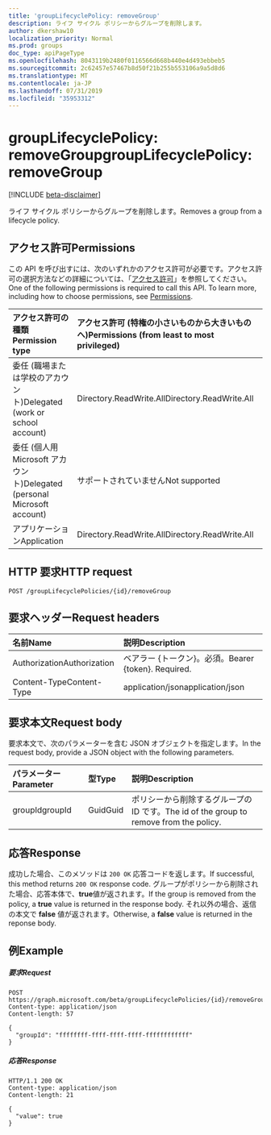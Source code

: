 ```yaml
---
title: 'groupLifecyclePolicy: removeGroup'
description: ライフ サイクル ポリシーからグループを削除します。
author: dkershaw10
localization_priority: Normal
ms.prod: groups
doc_type: apiPageType
ms.openlocfilehash: 8043119b2480f0116566d668b440e4d493ebbeb5
ms.sourcegitcommit: 2c62457e57467b8d50f21b255b553106a9a5d8d6
ms.translationtype: MT
ms.contentlocale: ja-JP
ms.lasthandoff: 07/31/2019
ms.locfileid: "35953312"
---
```

# <a name="grouplifecyclepolicy-removegroup"></a><span data-ttu-id="f1a50-103">groupLifecyclePolicy: removeGroup</span><span class="sxs-lookup"><span data-stu-id="f1a50-103">groupLifecyclePolicy: removeGroup</span></span>

[!INCLUDE [beta-disclaimer](../../includes/beta-disclaimer.md)]

<span data-ttu-id="f1a50-104">ライフ サイクル ポリシーからグループを削除します。</span><span class="sxs-lookup"><span data-stu-id="f1a50-104">Removes a group from a lifecycle policy.</span></span>

## <a name="permissions"></a><span data-ttu-id="f1a50-105">アクセス許可</span><span class="sxs-lookup"><span data-stu-id="f1a50-105">Permissions</span></span>

<span data-ttu-id="f1a50-p101">この API を呼び出すには、次のいずれかのアクセス許可が必要です。アクセス許可の選択方法などの詳細については、「[アクセス許可](/graph/permissions-reference)」を参照してください。</span><span class="sxs-lookup"><span data-stu-id="f1a50-p101">One of the following permissions is required to call this API. To learn more, including how to choose permissions, see [Permissions](/graph/permissions-reference).</span></span>


|<span data-ttu-id="f1a50-108">アクセス許可の種類</span><span class="sxs-lookup"><span data-stu-id="f1a50-108">Permission type</span></span>      | <span data-ttu-id="f1a50-109">アクセス許可 (特権の小さいものから大きいものへ)</span><span class="sxs-lookup"><span data-stu-id="f1a50-109">Permissions (from least to most privileged)</span></span>              |
|:--------------------|:---------------------------------------------------------|
|<span data-ttu-id="f1a50-110">委任 (職場または学校のアカウント)</span><span class="sxs-lookup"><span data-stu-id="f1a50-110">Delegated (work or school account)</span></span> | <span data-ttu-id="f1a50-111">Directory.ReadWrite.All</span><span class="sxs-lookup"><span data-stu-id="f1a50-111">Directory.ReadWrite.All</span></span>    |
|<span data-ttu-id="f1a50-112">委任 (個人用 Microsoft アカウント)</span><span class="sxs-lookup"><span data-stu-id="f1a50-112">Delegated (personal Microsoft account)</span></span> | <span data-ttu-id="f1a50-113">サポートされていません</span><span class="sxs-lookup"><span data-stu-id="f1a50-113">Not supported</span></span> |
|<span data-ttu-id="f1a50-114">アプリケーション</span><span class="sxs-lookup"><span data-stu-id="f1a50-114">Application</span></span> |  <span data-ttu-id="f1a50-115">Directory.ReadWrite.All</span><span class="sxs-lookup"><span data-stu-id="f1a50-115">Directory.ReadWrite.All</span></span> |

## <a name="http-request"></a><span data-ttu-id="f1a50-116">HTTP 要求</span><span class="sxs-lookup"><span data-stu-id="f1a50-116">HTTP request</span></span>
<!-- { "blockType": "ignored" } -->
```http
POST /groupLifecyclePolicies/{id}/removeGroup
```

## <a name="request-headers"></a><span data-ttu-id="f1a50-117">要求ヘッダー</span><span class="sxs-lookup"><span data-stu-id="f1a50-117">Request headers</span></span>

| <span data-ttu-id="f1a50-118">名前</span><span class="sxs-lookup"><span data-stu-id="f1a50-118">Name</span></span> | <span data-ttu-id="f1a50-119">説明</span><span class="sxs-lookup"><span data-stu-id="f1a50-119">Description</span></span> |
|:---------------|:----------|
| <span data-ttu-id="f1a50-120">Authorization</span><span class="sxs-lookup"><span data-stu-id="f1a50-120">Authorization</span></span> | <span data-ttu-id="f1a50-p102">ベアラー {トークン}。必須。</span><span class="sxs-lookup"><span data-stu-id="f1a50-p102">Bearer {token}. Required.</span></span> |
| <span data-ttu-id="f1a50-123">Content-Type</span><span class="sxs-lookup"><span data-stu-id="f1a50-123">Content-Type</span></span>  | <span data-ttu-id="f1a50-124">application/json</span><span class="sxs-lookup"><span data-stu-id="f1a50-124">application/json</span></span> |

## <a name="request-body"></a><span data-ttu-id="f1a50-125">要求本文</span><span class="sxs-lookup"><span data-stu-id="f1a50-125">Request body</span></span>
<span data-ttu-id="f1a50-126">要求本文で、次のパラメーターを含む JSON オブジェクトを指定します。</span><span class="sxs-lookup"><span data-stu-id="f1a50-126">In the request body, provide a JSON object with the following parameters.</span></span>

| <span data-ttu-id="f1a50-127">パラメーター</span><span class="sxs-lookup"><span data-stu-id="f1a50-127">Parameter</span></span> | <span data-ttu-id="f1a50-128">型</span><span class="sxs-lookup"><span data-stu-id="f1a50-128">Type</span></span> | <span data-ttu-id="f1a50-129">説明</span><span class="sxs-lookup"><span data-stu-id="f1a50-129">Description</span></span> |
|:---------------|:--------|:----------|
|<span data-ttu-id="f1a50-130">groupId</span><span class="sxs-lookup"><span data-stu-id="f1a50-130">groupId</span></span>|<span data-ttu-id="f1a50-131">Guid</span><span class="sxs-lookup"><span data-stu-id="f1a50-131">Guid</span></span>| <span data-ttu-id="f1a50-132">ポリシーから削除するグループの ID です。</span><span class="sxs-lookup"><span data-stu-id="f1a50-132">The id of the group to remove from the policy.</span></span>|

## <a name="response"></a><span data-ttu-id="f1a50-133">応答</span><span class="sxs-lookup"><span data-stu-id="f1a50-133">Response</span></span>

<span data-ttu-id="f1a50-134">成功した場合、このメソッドは `200 OK` 応答コードを返します。</span><span class="sxs-lookup"><span data-stu-id="f1a50-134">If successful, this method returns `200 OK` response code.</span></span> <span data-ttu-id="f1a50-135">グループがポリシーから削除された場合、応答本体で、**true**値が返されます。</span><span class="sxs-lookup"><span data-stu-id="f1a50-135">If the group is removed from the policy, a **true** value is returned in the response body.</span></span> <span data-ttu-id="f1a50-136">それ以外の場合、返信の本文で **false** 値が返されます。</span><span class="sxs-lookup"><span data-stu-id="f1a50-136">Otherwise, a **false** value is returned in the reponse body.</span></span>

## <a name="example"></a><span data-ttu-id="f1a50-137">例</span><span class="sxs-lookup"><span data-stu-id="f1a50-137">Example</span></span>

##### <a name="request"></a><span data-ttu-id="f1a50-138">要求</span><span class="sxs-lookup"><span data-stu-id="f1a50-138">Request</span></span>

<!-- {
  "blockType": "ignored",
  "name": "grouplifecyclepolicy_removegroup"
} -->
```http
POST https://graph.microsoft.com/beta/groupLifecyclePolicies/{id}/removeGroup
Content-type: application/json
Content-length: 57

{
  "groupId": "ffffffff-ffff-ffff-ffff-ffffffffffff"
}
```

##### <a name="response"></a><span data-ttu-id="f1a50-139">応答</span><span class="sxs-lookup"><span data-stu-id="f1a50-139">Response</span></span>
<!-- { "blockType": "ignored" } -->

```http
HTTP/1.1 200 OK
Content-type: application/json
Content-length: 21

{
  "value": true
}
```

<!-- uuid: 8fcb5dbc-d5aa-4681-8e31-b001d5168d79
2015-10-25 14:57:30 UTC -->
<!--
{
  "type": "#page.annotation",
  "description": "groupLifecyclePolicy: removegroup",
  "keywords": "",
  "section": "documentation",
  "tocPath": "",
  "suppressions": []
}
-->
